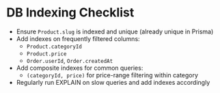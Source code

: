 # DB Indexing Checklist

- Ensure `Product.slug` is indexed and unique (already unique in Prisma)
- Add indexes on frequently filtered columns:
  - `Product.categoryId`
  - `Product.price`
  - `Order.userId`, `Order.createdAt`
- Add composite indexes for common queries:
  - `(categoryId, price)` for price-range filtering within category
- Regularly run EXPLAIN on slow queries and add indexes accordingly
